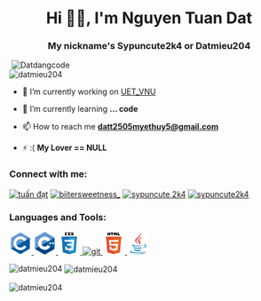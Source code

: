 <h1 align="center">Hi 👨‍💻, I'm Nguyen Tuan Dat</h1>
<h3 align="center">My nickname's Sypuncute2k4 or Datmieu204</h3>
<img align="right" alt="Datdangcode" width="500" src="https://i.pinimg.com/originals/e4/26/70/e426702edf874b181aced1e2fa5c6cde.gif">

<p align="left"> <img src="https://komarev.com/ghpvc/?username=datmieu204&label=Profile%20views&color=1fddea&style=flat" alt="datmieu204" /> </p>

- 🔭 I’m currently working on [UET_VNU](https://uet.vnu.edu.vn/)

- 🌱 I’m currently learning **... code**

- 📫 How to reach me **datt2505myethuy5@gmail.com**

- ⚡ :( **My Lover == NULL**

<h3 align="left">Connect with me:</h3>
<p align="left">
<a href="https://fb.com/tuấn đạt" target="blank"><img align="center" src="https://raw.githubusercontent.com/rahuldkjain/github-profile-readme-generator/master/src/images/icons/Social/facebook.svg" alt="tuấn đạt" height="30" width="40" /></a>
<a href="https://instagram.com/biitersweetness_" target="blank"><img align="center" src="https://raw.githubusercontent.com/rahuldkjain/github-profile-readme-generator/master/src/images/icons/Social/instagram.svg" alt="biitersweetness_" height="30" width="40" /></a>
<a href="https://www.hackerrank.com/sypuncute 2k4" target="blank"><img align="center" src="https://raw.githubusercontent.com/rahuldkjain/github-profile-readme-generator/master/src/images/icons/Social/hackerrank.svg" alt="sypuncute 2k4" height="30" width="40" /></a>
<a href="https://www.leetcode.com/sypuncute2k4" target="blank"><img align="center" src="https://raw.githubusercontent.com/rahuldkjain/github-profile-readme-generator/master/src/images/icons/Social/leet-code.svg" alt="sypuncute2k4" height="30" width="40" /></a>
</p>

<h3 align="left">Languages and Tools:</h3>
<p align="left"> <a href="https://www.cprogramming.com/" target="_blank" rel="noreferrer"> <img src="https://raw.githubusercontent.com/devicons/devicon/master/icons/c/c-original.svg" alt="c" width="40" height="40"/> </a> <a href="https://www.w3schools.com/cpp/" target="_blank" rel="noreferrer"> <img src="https://raw.githubusercontent.com/devicons/devicon/master/icons/cplusplus/cplusplus-original.svg" alt="cplusplus" width="40" height="40"/> </a> <a href="https://www.w3schools.com/css/" target="_blank" rel="noreferrer"> <img src="https://raw.githubusercontent.com/devicons/devicon/master/icons/css3/css3-original-wordmark.svg" alt="css3" width="40" height="40"/> </a> <a href="https://git-scm.com/" target="_blank" rel="noreferrer"> <img src="https://www.vectorlogo.zone/logos/git-scm/git-scm-icon.svg" alt="git" width="40" height="40"/> </a> <a href="https://www.w3.org/html/" target="_blank" rel="noreferrer"> <img src="https://raw.githubusercontent.com/devicons/devicon/master/icons/html5/html5-original-wordmark.svg" alt="html5" width="40" height="40"/> </a> <a href="https://www.java.com" target="_blank" rel="noreferrer"> <img src="https://raw.githubusercontent.com/devicons/devicon/master/icons/java/java-original.svg" alt="java" width="40" height="40"/> </a> </p>

<p><img align="left" src="https://github-readme-stats.vercel.app/api/top-langs?username=datmieu204&show_icons=true&theme=dark&locale=en&layout=compact" alt="datmieu204" /></p>

<p>&nbsp;<img align="center" src="https://github-readme-stats.vercel.app/api?username=datmieu204&show_icons=true&theme=dark&locale=en" alt="datmieu204" /></p>

<p><img align="center" src="https://github-readme-streak-stats.herokuapp.com/?user=datmieu204&theme=dark" alt="datmieu204" /></p>

